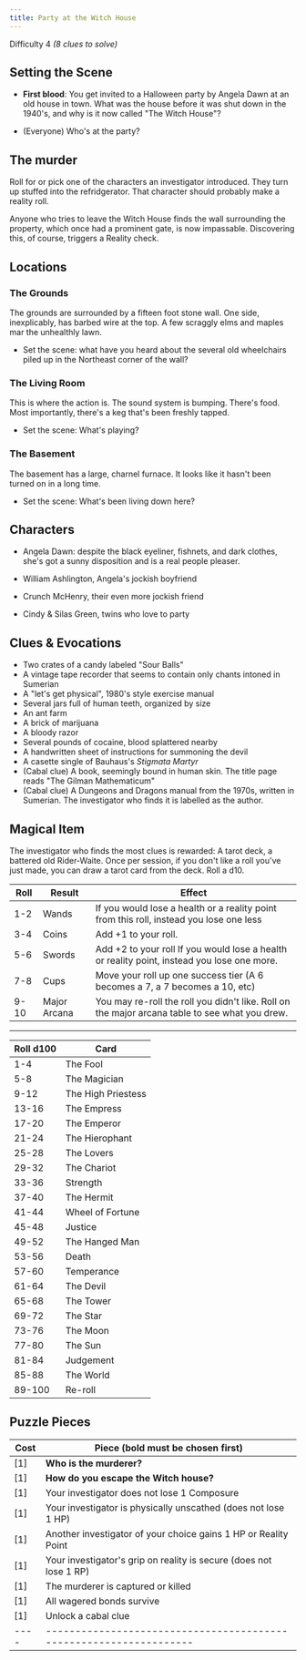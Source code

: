 ```yaml
---
title: Party at the Witch House
---
```


Difficulty 4
_(8 clues to solve)_

## Setting the Scene

- **First blood**: You get invited to a Halloween party by Angela Dawn at an old house in town. What was the house before it was shut down in the 1940's, and why is it now called "The Witch House"?

- (Everyone) Who's at the party?

## The murder

Roll for or pick one of the characters an investigator introduced. They turn up stuffed into the refridgerator. That character should probably make a reality roll.

Anyone who tries to leave the Witch House finds the wall surrounding the property, which once had a prominent gate, is now impassable. Discovering this, of course, triggers a Reality check.

## Locations

### The Grounds

The grounds are surrounded by a fifteen foot stone wall. One side, inexplicably, has barbed wire at the top. A few scraggly elms and maples mar the unhealthly lawn.

- Set the scene: what have you heard about the several old wheelchairs piled up in the Northeast corner of the wall?

### The Living Room

This is where the action is. The sound system is bumping. There's food. Most importantly, there's a keg that's been freshly tapped.

- Set the scene: What's playing?

### The Basement

The basement has a large, charnel furnace. It looks like it hasn't been turned on in a long time.

- Set the scene: What's been living down here?

## Characters

- Angela Dawn: despite the black eyeliner, fishnets, and dark clothes, she's got a sunny disposition and is a real people pleaser.

- William Ashlington, Angela's jockish boyfriend

- Crunch McHenry, their even more jockish friend

- Cindy & Silas Green, twins who love to party

## Clues & Evocations

- Two crates of a candy labeled "Sour Balls"
- A vintage tape recorder that seems to contain only chants intoned in Sumerian
- A "let's get physical", 1980's style exercise manual
- Several jars full of human teeth, organized by size
- An ant farm
- A brick of marijuana
- A bloody razor
- Several pounds of cocaine, blood splattered nearby
- A handwritten sheet of instructions for summoning the devil
- A casette single of Bauhaus's _Stigmata Martyr_
- (Cabal clue) A book, seemingly bound in human skin. The title page reads "The Gilman Mathematicum"
- (Cabal clue) A Dungeons and Dragons manual from the 1970s, written in Sumerian. The investigator who finds it is labelled as the author.

## Magical Item

The investigator who finds the most clues is rewarded: A tarot deck, a battered old Rider-Waite. Once per session, if you don't like a roll you've just made, you can draw a tarot card from the deck. Roll a d10.

| Roll | Result       | Effect                                                                                         |
| ---- | ------------ | ---------------------------------------------------------------------------------------------- |
| 1-2  | Wands        | If you would lose a health or a reality point from this roll, instead you lose one less        |
| 3-4  | Coins        | Add +1 to your roll.                                                                           |
| 5-6  | Swords       | Add +2 to your roll If you would lose a health or reality point, instead you lose one more.    |
| 7-8  | Cups         | Move your roll up one success tier (A 6 becomes a 7, a 7 becomes a 10, etc)                    |
| 9-10 | Major Arcana | You may re-roll the roll you didn't like. Roll on the major arcana table to see what you drew. |

<hr />

| Roll d100 | Card               |
| --------- | ------------------ |
| 1-4       | The Fool           |
| 5-8       | The Magician       |
| 9-12      | The High Priestess |
| 13-16     | The Empress        |
| 17-20     | The Emperor        |
| 21-24     | The Hierophant     |
| 25-28     | The Lovers         |
| 29-32     | The Chariot        |
| 33-36     | Strength           |
| 37-40     | The Hermit         |
| 41-44     | Wheel of Fortune   |
| 45-48     | Justice            |
| 49-52     | The Hanged Man     |
| 53-56     | Death              |
| 57-60     | Temperance         |
| 61-64     | The Devil          |
| 65-68     | The Tower          |
| 69-72     | The Star           |
| 73-76     | The Moon           |
| 77-80     | The Sun            |
| 81-84     | Judgement          |
| 85-88     | The World          |
| 89-100    | Re-roll            |

## Puzzle Pieces

| Cost | Piece (bold must be chosen first)                                  |
| ---- | ------------------------------------------------------------------ |
| [1]  | **Who is the murderer?**                                           |
| [1]  | **How do you escape the Witch house?**                             |
| [1]  | Your investigator does not lose 1 Composure                        |
| [1]  | Your investigator is physically unscathed (does not lose 1 HP)     |
| [1]  | Another investigator of your choice gains 1 HP or Reality Point    |
| [1]  | Your investigator's grip on reality is secure (does not lose 1 RP) |
| [1]  | The murderer is captured or killed                                 |
| [1]  | All wagered bonds survive                                          |
| [1]  | Unlock a cabal clue                                                |
| ---- | ------------------------------------------------------------------ |
